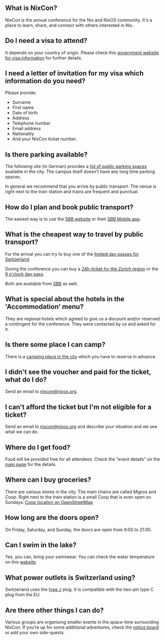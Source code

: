## What is NixCon?

NixCon is the annual conference for the Nix and NixOS community. It's a place to learn, share, and connect with others interested in Nix.

## Do I need a visa to attend?

It depends on your country of origin. Please check this [government website for visa information](https://www.eda.admin.ch/countries/usa/en/home/visa/entry-ch/up-90-days/do-i-need-a-schengen-visa.html) for further details.

## I need a letter of invitation for my visa which information do you need?

Please provide:

- Surname
- First name
- Date of birth
- Address
- Telephone number
- Email address
- Nationality
- And your NixCon ticket number.

## Is there parking available?

The following site (in German) provides a [list of public parking spaces](https://www.rapperswil-jona.ch/parkiermoeglichkeiten) available in the city. The campus itself doesn't have any long time parking spaces.

In general we recommend that you arrive by public transport.
The venue is right next to the train station and trains are frequent and punctual.

## How do I plan and book public transport?

The easiest way is to use the [SBB website](https://www.sbb.ch/en) or their [SBB Mobile app](https://www.sbb.ch/en/travel-information/apps/sbb-mobile.html).

## What is the cheapest way to travel by public transport?

For the arrival you can try to buy one of the [limited day passes for Switzerland](https://www.sbb.ch/en/buying/pages/kontingent/kontingent.xhtml).

During the conference you can buy a [24h-ticket for the Zürich region](https://www.zvv.ch/en/travelcards-and-tickets/tickets/24h-tickets.html) or the [9 o'clock day pass](https://www.zvv.ch/en/travelcards-and-tickets/tickets/9-oclock-day-pass.html).

Both are available from [SBB](https://www.sbb.ch/en) as well.

## What is special about the hotels in the 'Accommodation' menu?

They are regional hotels which agreed to give us a discount and/or reserved a contingent for the conference. They were contacted by us and asked for it.

## Is there some place I can camp?

There is a [camping place in the city](https://www.rapperswil-jona.ch/naherholungimfreien/7647) which you have to reserve in advance.

## I didn't see the voucher and paid for the ticket, what do I do?

Send an email to nixcon@nixos.org.

## I can't afford the ticket but I'm not eligible for a ticket?

Send an email to nixcon@nixos.org and describe your situation and we see what we can do.

## Where do I get food?

Food will be provided free for all attendees.
Check the "event details" on the [main page](https://2025.nixcon.org/) for the details.

## Where can I buy groceries?

There are various stores in the city. The main chains are called *Migros* and *Coop*. Right next to the train station is a small Coop that is even open on Sundays: [Coop location on OpenStreetMap](https://www.openstreetmap.org/way/192142413)

## How long are the doors open?

On Friday, Saturday, and Sunday, the doors are open from 9:00 to 21:00.

## Can I swim in the lake?

Yes, you can, bring your swimwear.
You can check the water temperature on this [website](https://gfrör.li/sensor/1).

## What power outlets is Switzerland using?

Switzerland uses the [type J](https://www.worldstandards.eu/electricity/plugs-and-sockets/j/) plug. It is compatible with the two-pin type C plug from the EU.

## Are there other things I can do?

Various groups are organising smaller events in the space-time surrounding NixCon.
If you’re up for some additional adventures, check the [notice board](https://github.com/nixcon/side-quests-2025) or add your own side-quests.
